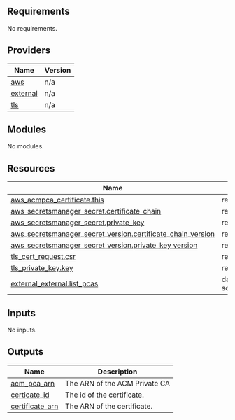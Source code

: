 ## Requirements

No requirements.

## Providers

| Name | Version |
|------|---------|
| <a name="provider_aws"></a> [aws](#provider\_aws) | n/a |
| <a name="provider_external"></a> [external](#provider\_external) | n/a |
| <a name="provider_tls"></a> [tls](#provider\_tls) | n/a |

## Modules

No modules.

## Resources

| Name | Type |
|------|------|
| [aws_acmpca_certificate.this](https://registry.terraform.io/providers/hashicorp/aws/latest/docs/resources/acmpca_certificate) | resource |
| [aws_secretsmanager_secret.certificate_chain](https://registry.terraform.io/providers/hashicorp/aws/latest/docs/resources/secretsmanager_secret) | resource |
| [aws_secretsmanager_secret.private_key](https://registry.terraform.io/providers/hashicorp/aws/latest/docs/resources/secretsmanager_secret) | resource |
| [aws_secretsmanager_secret_version.certificate_chain_version](https://registry.terraform.io/providers/hashicorp/aws/latest/docs/resources/secretsmanager_secret_version) | resource |
| [aws_secretsmanager_secret_version.private_key_version](https://registry.terraform.io/providers/hashicorp/aws/latest/docs/resources/secretsmanager_secret_version) | resource |
| [tls_cert_request.csr](https://registry.terraform.io/providers/hashicorp/tls/latest/docs/resources/cert_request) | resource |
| [tls_private_key.key](https://registry.terraform.io/providers/hashicorp/tls/latest/docs/resources/private_key) | resource |
| [external_external.list_pcas](https://registry.terraform.io/providers/hashicorp/external/latest/docs/data-sources/external) | data source |

## Inputs

No inputs.

## Outputs

| Name | Description |
|------|-------------|
| <a name="output_acm_pca_arn"></a> [acm\_pca\_arn](#output\_acm\_pca\_arn) | The ARN of the ACM Private CA |
| <a name="output_certicate_id"></a> [certicate\_id](#output\_certicate\_id) | The id of the certificate. |
| <a name="output_certificate_arn"></a> [certificate\_arn](#output\_certificate\_arn) | The ARN of the certificate. |
